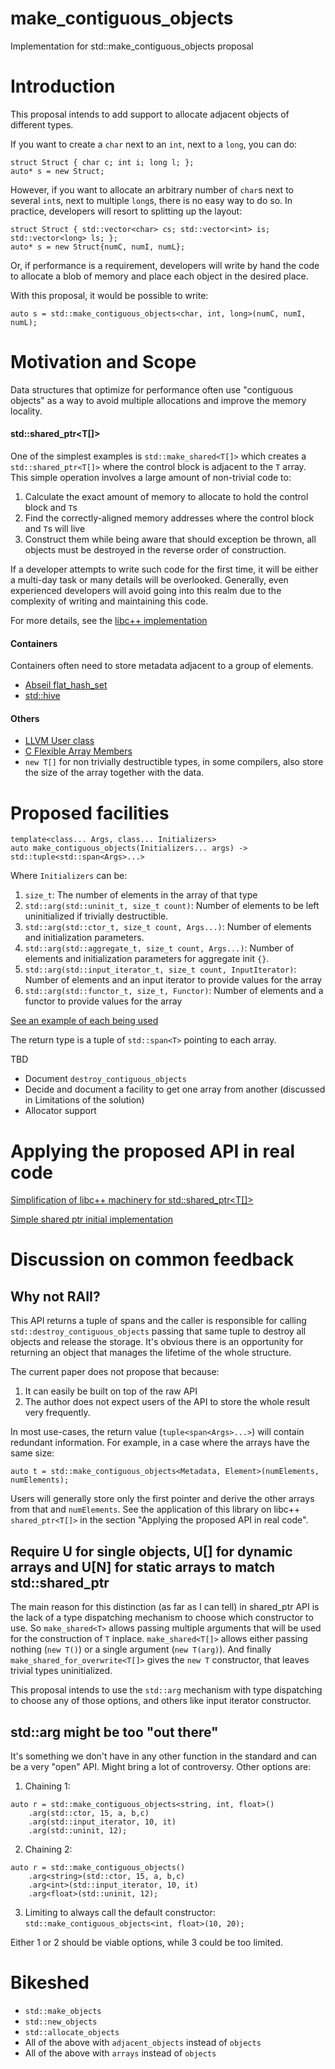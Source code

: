 # make_contiguous_objects
Implementation for std::make_contiguous_objects proposal


# Introduction

This proposal intends to add support to allocate adjacent objects of different types.

If you want to create a `char` next to an `int`, next to a `long`, you can do:
```
struct Struct { char c; int i; long l; };
auto* s = new Struct;
```

However, if you want to allocate an arbitrary number of `char`s next to several `int`s, next to multiple `long`s, there is no easy way to do so.
In practice, developers will resort to splitting up the layout:

```
struct Struct { std::vector<char> cs; std::vector<int> is; std::vector<long> ls; };
auto* s = new Struct{numC, numI, numL};
```
Or, if performance is a requirement, developers will write by hand the code to allocate a blob of memory and place each object in the desired place.

With this proposal, it would be possible to write:
```
auto s = std::make_contiguous_objects<char, int, long>(numC, numI, numL);
```

# Motivation and Scope

Data structures that optimize for performance often use "contiguous objects" as a way to avoid multiple allocations and improve the memory locality.

#### std::shared_ptr<T[]>
One of the simplest examples is `std::make_shared<T[]>` which creates a `std::shared_ptr<T[]>` where the control block is adjacent to the `T` array.
This simple operation involves a large amount of non-trivial code to:
1. Calculate the exact amount of memory to allocate to hold the control block and `T`s
2. Find the correctly-aligned memory addresses where the control block and  `T`s will live
3. Construct them while being aware that should exception be thrown, all objects must be destroyed in the reverse order of construction.

If a developer attempts to write such code for the first time, it will be either a multi-day task or many details will be overlooked.
Generally, even experienced developers will avoid going into this realm due to the complexity of writing and maintaining this code.

For more details, see the [libc++ implementation](https://github.com/llvm/llvm-project/blob/2f887c9a760dfdffa584ce84361912fe122ad79f/libcxx/include/__memory/shared_ptr.h#L1139)

#### Containers

Containers often need to store metadata adjacent to a group of elements.

- [Abseil flat_hash_set](https://github.com/abseil/abseil-cpp/blob/d8933b836b1e1aac982b1dd42cc6ac1343a878d5/absl/container/internal/raw_hash_set.h#L1342)
- [std::hive](https://github.com/mattreecebentley/plf_hive/blob/8c2bf6d9606df1d76900751ffffc472e994b529b/plf_hive.h#L174)

#### Others

- [LLVM User class](https://github.com/llvm/llvm-project/blob/1597e5e6932b944c2c382a138e76b757da56b200/llvm/include/llvm/IR/User.h#L63)
- [C Flexible Array Members](https://en.wikipedia.org/wiki/Flexible_array_member)
- `new T[]` for non trivially destructible types, in some compilers, also store the size of the array together with the data.

# Proposed facilities

```
template<class... Args, class... Initializers>
auto make_contiguous_objects(Initializers... args) -> std::tuple<std::span<Args>...>
```
Where `Initializers` can be:

1. `size_t`: The number of elements in the array of that type
2. `std::arg(std::uninit_t, size_t count)`: Number of elements to be left uninitialized if trivially destructible.
3. `std::arg(std::ctor_t, size_t count, Args...)`: Number of elements and initialization parameters.
4. `std::arg(std::aggregate_t, size_t count, Args...)`: Number of elements and initialization parameters for aggregate init `{}`.
5. `std::arg(std::input_iterator_t, size_t count, InputIterator)`: Number of elements and an input iterator to provide values for the array
6. `std::arg(std::functor_t, size_t, Functor)`: Number of elements and a functor to provide values for the array

[See an example of each being used](https://github.com/brenoguim/make_contiguous_objects/blob/6bbd8ca8f6f4fb5e5c21fb3d1b5442d1dd2a8978/tests/unit/basic.test.cpp#L91)

The return type is a tuple of `std::span<T>` pointing to each array.

TBD
- Document `destroy_contiguous_objects`
- Decide and document a facility to get one array from another (discussed in Limitations of the solution)
- Allocator support

# Applying the proposed API in real code

[Simplification of libc++ machinery for std::shared_ptr<T[]>](https://github.com/llvm/llvm-project/compare/main...brenoguim:llvm-project:breno.mco?diff=split#diff-19c001df6058f7f3e4c8d1cd2856da344c1bfc52a06b8c144540b0d4cc99ff1d)


[Simple shared ptr initial implementation](https://github.com/brenoguim/make_contiguous_objects/blob/main/tests/unit/shared_array.test.cpp)

# Discussion on common feedback

## Why not RAII?

This API returns a tuple of spans and the caller is responsible for calling `std::destroy_contiguous_objects` passing that same tuple to destroy all objects and release the storage.
It's obvious there is an opportunity for returning an object that manages the lifetime of the whole structure.

The current paper does not propose that because:
1. It can easily be built on top of the raw API
2. The author does not expect users of the API to store the whole result very frequently.

In most use-cases, the return value (`tuple<span<Args>...>`) will contain redundant information. For example, in a case where the arrays have the same size:
```
auto t = std::make_contiguous_objects<Metadata, Element>(numElements, numElements);
```
Users will generally store only the first pointer and derive the other arrays from that and `numElements`.
See the application of this library on libc++ `shared_ptr<T[]>` in the section "Applying the proposed API in real code".

## Require U for single objects, U[] for dynamic arrays and U[N] for static arrays to match std::shared_ptr

The main reason for this distinction (as far as I can tell) in shared_ptr API is the lack of a type dispatching mechanism to choose which constructor to use.
So `make_shared<T>` allows passing multiple arguments that will be used for the construction of `T` inplace.
`make_shared<T[]>` allows either passing nothing (`new T()`) or a single argument (`new T(arg)`).
And finally `make_shared_for_overwrite<T[]>` gives the `new T` constructor, that leaves trivial types uninitialized.

This proposal intends to use the `std::arg` mechanism with type dispatching to choose any of those options, and others like input iterator constructor.

## std::arg might be too "out there"

It's something we don't have in any other function in the standard and can be a very "open" API. Might bring a lot of controversy.
Other options are:
1. Chaining 1:
```
auto r = std::make_contiguous_objects<string, int, float>()
    .arg(std::ctor, 15, a, b,c)
    .arg(std::input_iterator, 10, it)
    .arg(std::uninit, 12);
```
2. Chaining 2:
```
auto r = std::make_contiguous_objects()
    .arg<string>(std::ctor, 15, a, b,c)
    .arg<int>(std::input_iterator, 10, it)
    .arg<float>(std::uninit, 12);
```
3. Limiting to always call the default constructor: `std::make_contiguous_objects<int, float>(10, 20);`

Either 1 or 2 should be viable options, while 3 could be too limited.


# Bikeshed

- `std::make_objects`
- `std::new_objects`
- `std::allocate_objects`
- All of the above with `adjacent_objects` instead of `objects`
- All of the above with `arrays` instead of `objects`



